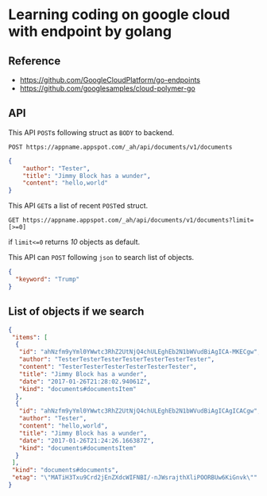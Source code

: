 #  Learning coding on google cloud with endpoint by golang 

## Reference

- https://github.com/GoogleCloudPlatform/go-endpoints
- https://github.com/googlesamples/cloud-polymer-go

## API

This API ```POST```s following struct as ```BODY``` to backend.

```POST https://appname.appspot.com/_ah/api/documents/v1/documents```

```json
{
    "author": "Tester",
    "title": "Jimmy Block has a wunder",
    "content": "hello,world"
}
```

This API  ```GET```s a list of recent ```POST```ed struct.


```GET https://appname.appspot.com/_ah/api/documents/v1/documents?limit=[>=0]```

if ```limit<=0``` returns *10* objects as default. 

This API  can ```POST``` following ```json``` to search list of objects.

```json
{
  "keyword": "Trump"
}
```

## List of objects if we search

```json
{
 "items": [
  {
   "id": "ahNzfm9yYml0YWwtc3RhZ2UtNjQ4chULEghEb2N1bWVudBiAgICA-MKECgw",
   "author": "TesterTesterTesterTesterTesterTesterTester",
   "content": "TesterTesterTesterTesterTesterTester",
   "title": "Jimmy Block has a wunder",
   "date": "2017-01-26T21:28:02.94061Z",
   "kind": "documents#documentsItem"
  },
  {
   "id": "ahNzfm9yYml0YWwtc3RhZ2UtNjQ4chULEghEb2N1bWVudBiAgICAgICACgw",
   "author": "Tester",
   "content": "hello,world",
   "title": "Jimmy Block has a wunder",
   "date": "2017-01-26T21:24:26.166387Z",
   "kind": "documents#documentsItem"
  }
 ],
 "kind": "documents#documents",
 "etag": "\"MATiH3Txu9Crd2jEnZXdcWIFNBI/-nJWsrajthXliPOORBUw6KiGnvk\""
}
```

